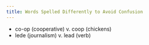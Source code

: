 ```yaml
---
title: Words Spelled Differently to Avoid Confusion
---
```


- co-op (cooperative) v. coop (chickens)
- lede (journalism) v. lead (verb)
